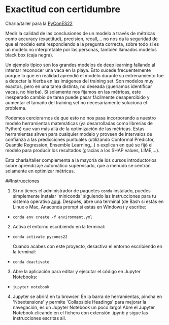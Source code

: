 # Exactitud con certidumbre

Charla/taller para la [PyConES22](https://2022.es.pycon.org/)

Medir la calidad de las conclusiones de un modelo a través de métricas como accuracy (exactitud), precision, recall,... no nos da la seguridad de que el modelo esté respondiendo a la pregunta correcta, sobre todo si es un modelo no interpretable por las personas, también llamados modelos black box (caja negra). 

Un ejemplo típico son los grandes modelos de deep learning fallando al intentar reconocer una vaca en la playa. Esto sucede frecuentemente porque lo que en realidad aprendió el modelo durante su entrenamiento fue a detectar la hierba en las imágenes del training set. Son modelos muy exactos, pero en una tarea distinta, no deseada (queríamos identificar vacas, no hierba). Si solamente nos fijamos en las métricas, este inesperado cambio de tarea puede pasar fácilmente desapercibido y aumentar el tamaño del training set no necesariamente soluciona el problema.

Podemos cerciorarnos de que esto no nos pasa incorporando a nuestro modelo herramientas matemáticas (ya desarrolladas como librerías de Python) que van más allá de la optimización de las métricas. Estas herramientas sirven para cualquier modelo y proveen de intervalos de confianza a las predicciones puntuales (utilizando Conformal Predictor, Quantile Regression, Ensemble Learning,..) o explican en qué se fijó el modelo para producir los resultados (gracias a los SHAP values, LIME,...).

Esta charla/taller complementa a la mayoría de los cursos introductorios sobre aprendizaje automático supervisado, que a menudo se centran solamente en optimizar métricas.

##Instrucciones

1. Si no tienes el administrador de paquetes `conda` instalado, puedes simplemente instalar 'miniconda' siguiendo las instrucciones para tu sistema operativo [aquí](https://docs.conda.io/en/latest/miniconda.html). Después, abre una terminal (de Bash si estás en Linux o Mac, Anaconda prompt si estás en Windows) y escribe:

+ `conda env create -f environment.yml`

2. Activa el entorno escribiendo en la terminal:

+ `conda activate pycones22`

  Cuando acabes con este proyecto, desactiva el entorno escribiendo en la terminal:

+ `conda deactivate`

3. Abre la aplicación para editar y ejecutar el código en Jupyter Notebooks:

+ `jupyter notebook`

4. Jupyter se abrirá en tu browser. En la barra de herramientas, pincha en 'Nbextensions' y permite 'Collapsible Headings' para mejorar la navegación, es un Jupyter Notebook un poco largo! Abre el Jupyter Notebook clicando en el fichero con extensión .ipynb y sigue las instrucciones escritas all. 


